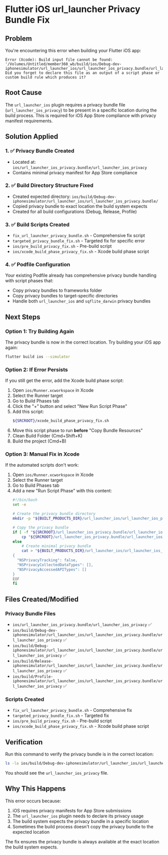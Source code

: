 # Flutter iOS url_launcher Privacy Bundle Fix

## Problem
You're encountering this error when building your Flutter iOS app:
```
Error (Xcode): Build input file cannot be found: '/Volumes/Untitled/member360_wb/build/ios/Debug-dev-iphonesimulator/url_launcher_ios/url_launcher_ios_privacy.bundle/url_launcher_ios_privacy'. Did you forget to declare this file as an output of a script phase or custom build rule which produces it?
```

## Root Cause
The `url_launcher_ios` plugin requires a privacy bundle file (`url_launcher_ios_privacy`) to be present in a specific location during the build process. This is required for iOS App Store compliance with privacy manifest requirements.

## Solution Applied

### 1. ✅ Privacy Bundle Created
- Located at: `ios/url_launcher_ios_privacy.bundle/url_launcher_ios_privacy`
- Contains minimal privacy manifest for App Store compliance

### 2. ✅ Build Directory Structure Fixed
- Created expected directory: `ios/build/Debug-dev-iphonesimulator/url_launcher_ios/url_launcher_ios_privacy.bundle/`
- Copied privacy bundle to exact location the build system expects
- Created for all build configurations (Debug, Release, Profile)

### 3. ✅ Build Scripts Created
- `fix_url_launcher_privacy_bundle.sh` - Comprehensive fix script
- `targeted_privacy_bundle_fix.sh` - Targeted fix for specific error
- `ios/pre_build_privacy_fix.sh` - Pre-build script
- `ios/xcode_build_phase_privacy_fix.sh` - Xcode build phase script

### 4. ✅ Podfile Configuration
Your existing Podfile already has comprehensive privacy bundle handling with script phases that:
- Copy privacy bundles to frameworks folder
- Copy privacy bundles to target-specific directories
- Handle both `url_launcher_ios` and `sqflite_darwin` privacy bundles

## Next Steps

### Option 1: Try Building Again
The privacy bundle is now in the correct location. Try building your iOS app again:
```bash
flutter build ios --simulator
```

### Option 2: If Error Persists
If you still get the error, add the Xcode build phase script:

1. Open `ios/Runner.xcworkspace` in Xcode
2. Select the Runner target
3. Go to Build Phases tab
4. Click the "+" button and select "New Run Script Phase"
5. Add this script:
   ```bash
   ${SRCROOT}/xcode_build_phase_privacy_fix.sh
   ```
6. Move this script phase to run **before** "Copy Bundle Resources"
7. Clean Build Folder (Cmd+Shift+K)
8. Build the project (Cmd+B)

### Option 3: Manual Fix in Xcode
If the automated scripts don't work:

1. Open `ios/Runner.xcworkspace` in Xcode
2. Select the Runner target
3. Go to Build Phases tab
4. Add a new "Run Script Phase" with this content:
   ```bash
   #!/bin/bash
   set -e
   
   # Create the privacy bundle directory
   mkdir -p "${BUILT_PRODUCTS_DIR}/url_launcher_ios/url_launcher_ios_privacy.bundle"
   
   # Copy the privacy bundle
   if [ -f "${SRCROOT}/url_launcher_ios_privacy.bundle/url_launcher_ios_privacy" ]; then
       cp "${SRCROOT}/url_launcher_ios_privacy.bundle/url_launcher_ios_privacy" "${BUILT_PRODUCTS_DIR}/url_launcher_ios/url_launcher_ios_privacy.bundle/"
   else
       # Create minimal privacy bundle
       cat > "${BUILT_PRODUCTS_DIR}/url_launcher_ios/url_launcher_ios_privacy.bundle/url_launcher_ios_privacy" << 'EOF'
   {
     "NSPrivacyTracking": false,
     "NSPrivacyCollectedDataTypes": [],
     "NSPrivacyAccessedAPITypes": []
   }
   EOF
   fi
   ```

## Files Created/Modified

### Privacy Bundle Files
- `ios/url_launcher_ios_privacy.bundle/url_launcher_ios_privacy` ✅
- `ios/build/Debug-dev-iphonesimulator/url_launcher_ios/url_launcher_ios_privacy.bundle/url_launcher_ios_privacy` ✅
- `ios/build/Debug-iphonesimulator/url_launcher_ios/url_launcher_ios_privacy.bundle/url_launcher_ios_privacy` ✅
- `ios/build/Release-iphonesimulator/url_launcher_ios/url_launcher_ios_privacy.bundle/url_launcher_ios_privacy` ✅
- `ios/build/Profile-iphonesimulator/url_launcher_ios/url_launcher_ios_privacy.bundle/url_launcher_ios_privacy` ✅

### Scripts Created
- `fix_url_launcher_privacy_bundle.sh` - Comprehensive fix
- `targeted_privacy_bundle_fix.sh` - Targeted fix
- `ios/pre_build_privacy_fix.sh` - Pre-build script
- `ios/xcode_build_phase_privacy_fix.sh` - Xcode build phase script

## Verification
Run this command to verify the privacy bundle is in the correct location:
```bash
ls -la ios/build/Debug-dev-iphonesimulator/url_launcher_ios/url_launcher_ios_privacy.bundle/
```

You should see the `url_launcher_ios_privacy` file.

## Why This Happens
This error occurs because:
1. iOS requires privacy manifests for App Store submissions
2. The `url_launcher_ios` plugin needs to declare its privacy usage
3. The build system expects the privacy bundle in a specific location
4. Sometimes the build process doesn't copy the privacy bundle to the expected location

The fix ensures the privacy bundle is always available at the exact location the build system expects.